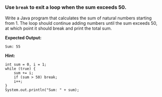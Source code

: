 #
### Use `break` to exit a loop when the sum exceeds 50.

Write a Java program that calculates the sum of natural numbers starting from 1. The loop should continue adding numbers until the sum exceeds 50, at which point it should break and print the total sum.

**Expected Output:**

```text
Sum: 55
```

**Hint:**
```jshelllanguage
int sum = 0, i = 1;
while (true) {
    sum += i;
    if (sum > 50) break;
    i++;
}
System.out.println("Sum: " + sum);
```